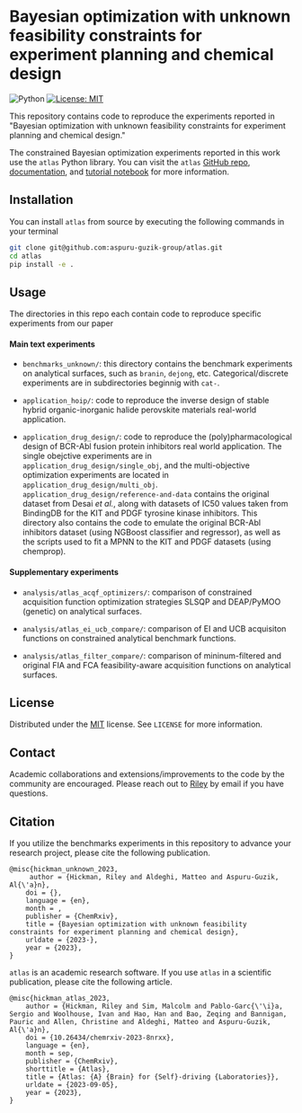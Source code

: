# Bayesian optimization with unknown feasibility constraints for experiment planning and chemical design

![Python](https://img.shields.io/badge/python-3670A0?style=for-the-badge&logo=python&logoColor=ffdd54)
[![License: MIT](https://img.shields.io/badge/License-MIT-yellow.svg)](https://opensource.org/licenses/MIT)

This repository contains code to reproduce the experiments reported in "Bayesian optimization with unknown feasibility constraints for experiment planning and chemical design."

The constrained Bayesian optimization experiments reported in this work use the `atlas` Python library. You can visit the `atlas` [GitHub repo](), [documentation](), and [tutorial notebook]() for more information.


## Installation

You can install `atlas` from source by executing the following commands in your terminal

```bash
git clone git@github.com:aspuru-guzik-group/atlas.git
cd atlas
pip install -e .
```


## Usage

The directories in this repo each contain code to reproduce specific experiments from our paper

#### Main text experiments

* `benchmarks_unknown/`: this directory contains the benchmark experiments on analytical surfaces, such as `branin`, `dejong`, etc. Categorical/discrete experiments are in subdirectories beginnig with `cat-`. 

* `application_hoip/`: code to reproduce the inverse design of stable hybrid organic-inorganic halide perovskite materials real-world application. 

* `application_drug_design/`: code to reproduce the (poly)pharmacological design of BCR-Abl fusion protein inhibitors real world application. The single obejctive experiments are in `application_drug_design/single_obj`, and the multi-objective optimization experiments are located in `application_drug_design/multi_obj`. `application_drug_design/reference-and-data` contains the original dataset from Desai _et al._, along with datasets of IC50 values taken from BindingDB for the KIT and PDGF tyrosine kinase inhibitors. This directory also contains the code to emulate the original BCR-Abl inhibitors dataset (using NGBoost classifier and regressor), as well as the scripts used to fit a MPNN to the KIT and PDGF datasets (using chemprop). 

#### Supplementary experiments

* `analysis/atlas_acqf_optimizers/`: comparison of constrained acquisition function optimization strategies SLSQP and DEAP/PyMOO (genetic) on analytical surfaces. 

* `analysis/atlas_ei_ucb_compare/`: comparison of EI and UCB acquisiton functions on constrained analytical benchmark functions.

* `analysis/atlas_filter_compare/`: comparison of mininum-filtered and original FIA and FCA feasibility-aware acquisition functions on analytical surfaces.






## License

Distributed under the [MIT](https://choosealicense.com/licenses/mit/) license. See `LICENSE` for more information.


## Contact

Academic collaborations and extensions/improvements to the code by the community
are encouraged. Please reach out to [Riley](riley.hickman@mail.utoronto.ca) by email if you have questions.


## Citation

If you utilize the benchmarks experiments in this repository to advance your research project, please cite the following publication.

```
@misc{hickman_unknown_2023,
     author = {Hickman, Riley and Aldeghi, Matteo and Aspuru-Guzik, Al{\'a}n},
	doi = {},
	language = {en},
	month = ,
	publisher = {ChemRxiv},
	title = {Bayesian optimization with unknown feasibility constraints for experiment planning and chemical design},
	urldate = {2023-},
	year = {2023},
}
```

`atlas` is an academic research software. If you use `atlas` in a scientific publication, please cite the following article.

```
@misc{hickman_atlas_2023,
    author = {Hickman, Riley and Sim, Malcolm and Pablo-Garc{\'\i}a, Sergio and Woolhouse, Ivan and Hao, Han and Bao, Zeqing and Bannigan, Pauric and Allen, Christine and Aldeghi, Matteo and Aspuru-Guzik, Al{\'a}n},
	doi = {10.26434/chemrxiv-2023-8nrxx},
	language = {en},
	month = sep,
	publisher = {ChemRxiv},
	shorttitle = {Atlas},
	title = {Atlas: {A} {Brain} for {Self}-driving {Laboratories}},
	urldate = {2023-09-05},
	year = {2023},
}
```
